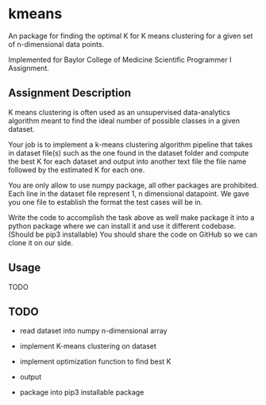 kmeans
======

An package for finding the optimal K for K means clustering for a given set of n-dimensional data points.

Implemented for Baylor College of Medicine Scientific Programmer I Assignment.

## Assignment Description

K means clustering is often used as an unsupervised data-analytics algorithm meant to find the ideal number of possible classes in a given dataset.

Your job is to implement a k-means clustering algorithm pipeline that takes in dataset file(s) such as the one found in the dataset folder and compute the best K for each dataset and output into another text file the file name followed by the estimated K for each one.

You are only allow to use numpy package, all other packages are prohibited.
Each line in the dataset file represent 1, n dimensional datapoint. We gave you one file to establish the format the test cases will be in.

Write the code to accomplish the task above as well make package it into a python package where we can install it and use it different codebase. (Should be pip3 installable)
You should share the code on GitHub so we can clone it on our side.

## Usage

TODO


## TODO

* read dataset into numpy n-dimensional array

* implement K-means clustering on dataset

* implement optimization function to find best K

* output 

* package into pip3 installable package